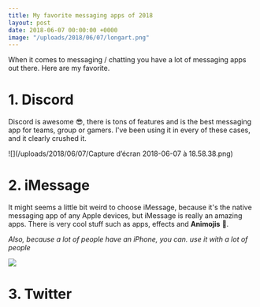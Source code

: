 ```yaml
---
title: My favorite messaging apps of 2018
layout: post
date: 2018-06-07 00:00:00 +0000
image: "/uploads/2018/06/07/longart.png"
---
```

When it comes to messaging / chatting you have a lot of messaging apps out there. Here are my favorite.

# 1. Discord

Discord is awesome 😎, there is tons of features and is the best messaging app for teams, group or gamers. I've been using it in every of these cases, and it clearly crushed it.

![](/uploads/2018/06/07/Capture d’écran 2018-06-07 à 18.58.38.png)

# 2. iMessage

It might seems a little bit weird to choose iMessage, because it's the native messaging app of any Apple devices, but iMessage is really an amazing apps. There is very cool stuff such as apps, effects and **Animojis** 🤩.

_Also, because a lot of people have an iPhone, you can. use it with a lot of people_

![](https://support.apple.com/library/content/dam/edam/applecare/images/fr_FR/macos/highsierra/macos-sierra-ios11-iphone8-imessage-hero.jpg)

# 3. Twitter